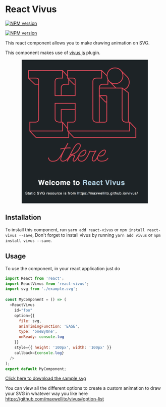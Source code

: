 # React Vivus
[![NPM version](https://badge.fury.io/js/react-vivus.svg)](https://www.npmjs.com/package/react-vivus)

[![NPM version](https://img.shields.io/badge/LICENSE-MIT-blue.svg)](https://www.npmjs.com/package/react-vivus)

This react component allows you to make drawing animation on SVG.

This component makes use of [vivus.js](https://github.com/maxwellito/vivus) plugin.

<p style="text-align: center">
  <img src="docs/hi.gif"  width="400" title="React Vivus Example Gif" alt="React Vivus Example Gif" />
</p>

## Installation

To install this component, run `yarn add react-vivus` or `npm install react-vivus --save`, Don't forget to install vivus by running `yarn add vivus` or `npm install vivus --save`.

## Usage

To use the component, in your react application just do

```javascript
import React from 'react';
import ReactVivus from 'react-vivus';
import svg from './example.svg';

const MyComponent = () => (
  <ReactVivus
    id="foo"
    option={{
      file: svg,
      animTimingFunction: 'EASE',
      type: 'oneByOne',
      onReady: console.log
    }}
    style={{ height: '100px', width: '100px' }}
    callback={console.log}
  />
);
export default MyComponent;

```

[Click here to download the sample svg](docs/src/hi.svg)


You can view all the different options to create a custom animation to draw your SVG in whatever way you like here https://github.com/maxwellito/vivus#option-list
